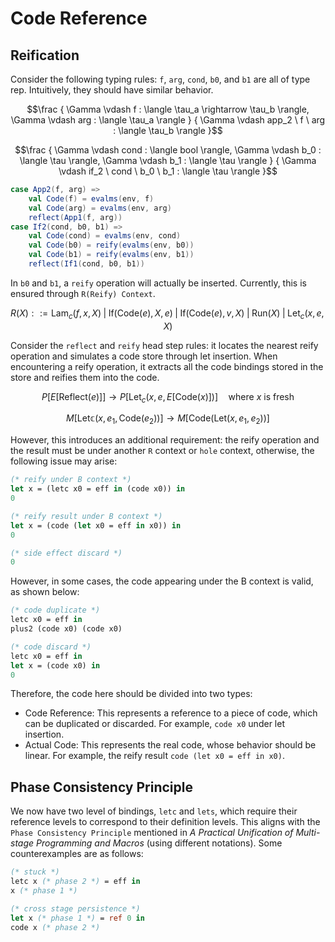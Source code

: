 # Code Reference

## Reification

Consider the following typing rules: `f`, `arg`, `cond`, `b0`, and `b1` are all of type rep. Intuitively, they should have similar behavior.

```math
\frac
{
\Gamma \vdash f : \langle \tau_a \rightarrow  \tau_b \rangle, 
\Gamma \vdash arg : \langle \tau_a \rangle
}
{
\Gamma \vdash app_2 \ f \ arg : \langle \tau_b \rangle
}
```

```math
\frac
{
\Gamma \vdash cond : \langle bool \rangle, 
\Gamma \vdash b_0 : \langle \tau \rangle,
\Gamma \vdash b_1 : \langle \tau \rangle
}
{
\Gamma \vdash if_2 \ cond \ b_0 \ b_1 : \langle \tau \rangle
}
```

```scala
case App2(f, arg) =>
    val Code(f) = evalms(env, f)
    val Code(arg) = evalms(env, arg)
    reflect(App1(f, arg))
case If2(cond, b0, b1) =>
    val Code(cond) = evalms(env, cond)
    val Code(b0) = reify(evalms(env, b0))
    val Code(b1) = reify(evalms(env, b1))
    reflect(If1(cond, b0, b1))
```

In `b0` and `b1`, a `reify` operation will actually be inserted. Currently, this is ensured through `R(Reify) Context`.

```math
R(X) ::= 
\text{Lam}_c(f, x, X) \; | \; 
\text{If}(\text{Code}(e), X, e) \; | \; 
\text{If}(\text{Code}(e), v, X) \; | \; 
\text{Run}(X) \; | \; 
\text{Let}_c(x, e, X)
```

Consider the `reflect` and `reify` head step rules: it locates the nearest reify operation and simulates a code store through let insertion. When encountering a reify operation, it extracts all the code bindings stored in the store and reifies them into the code.

```math
P [E[\text{Reflect}(e)]]
\longrightarrow 
P [\text{Let}_c(x, e, E[\text{Code}(x)])] \quad 
\text{where } x \text{ is fresh}
```

```math
M[\text{Let𝕔} (x, e_1, \text{Code}(e_2))] 
\rightarrow 
M[\text{Code}(\text{Let}(x, e_1, e_2))]
```

However, this introduces an additional requirement: the reify operation and the result must be under another `R` context or `hole` context, otherwise, the following issue may arise:

```ocaml
(* reify under B context *)
let x = (letc x0 = eff in (code x0)) in
0

(* reify result under B context *)
let x = (code (let x0 = eff in x0)) in
0

(* side effect discard *)
0
```

However, in some cases, the code appearing under the B context is valid, as shown below:

```ocaml
(* code duplicate *)
letc x0 = eff in
plus2 (code x0) (code x0)

(* code discard *)
letc x0 = eff in
let x = (code x0) in
0
```

Therefore, the code here should be divided into two types:

- Code Reference: This represents a reference to a piece of code, which can be duplicated or discarded. For example, `code x0` under let insertion.
- Actual Code: This represents the real code, whose behavior should be linear. For example, the reify result `code (let x0 = eff in x0)`.

## Phase Consistency Principle

We now have two level of bindings, `letc` and `lets`, which require their reference levels to correspond to their definition levels. This aligns with the `Phase Consistency Principle` mentioned in *A Practical Unification of Multi-stage Programming and Macros* (using different notations). Some counterexamples are as follows:

```ocaml
(* stuck *)
letc x (* phase 2 *) = eff in
x (* phase 1 *)

(* cross stage persistence *)
let x (* phase 1 *) = ref 0 in
code x (* phase 2 *)
```
